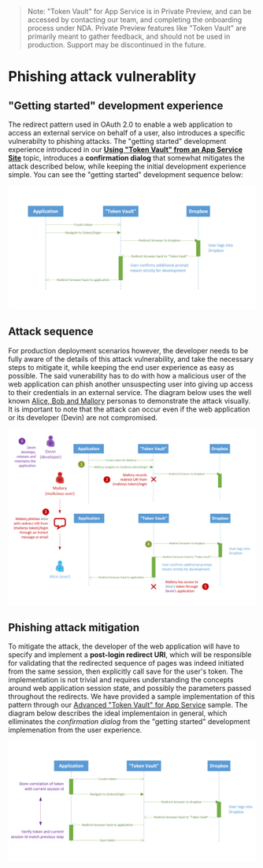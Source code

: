 > Note: "Token Vault" for App Service is in Private Preview, and can be accessed by contacting our team, and completing the onboarding process under NDA. Private Preview features like "Token Vault" are primarily meant to gather feedback, and should not be used in production. Support may be discontinued in the future.

# Phishing attack vulnerablity

## "Getting started" development experience

The redirect pattern used in OAuth 2.0 to enable a web application to access an external service on behalf of a user, also introduces a specific vulnerabilty to phishing attacks. The "getting started" development experience introduced in our [**Using "Token Vault" from an App Service Site**](https://github.com/joerob-msft/app-service-msi-tokenvault-dotnet) topic, introduces a **confirmation dialog** that somewhat mitigates the attack described below, while keeping the initial development experience simple. You can see the "getting started" development sequence below:

![](https://raw.githubusercontent.com/Azure/azure-tokens/master/docs/phishing-attack-vulnerability/development-sequence-diagram.png "Development sequence diagram")

## Attack sequence

For production deployment scenarios however, the developer needs to be fully aware of the details of this attack vulnerability, and take the necessary steps to mitigate it, while keeping the end user experience as easy as possible. The said vunerability has to do with how a malicious user of the web application can phish another unsuspecting user into giving up access to their credentials in an external service. The diagram below uses the well known [Alice, Bob and Mallory](https://en.wikipedia.org/wiki/Alice_and_Bob) personas to demonstrate the attack visually. It is important to note that the attack can occur even if the web application or its developer (Devin) are not compromised.


![](https://raw.githubusercontent.com/Azure/azure-tokens/master/docs/phishing-attack-vulnerability/attack.png "Phishing attack sequence diagram")

## Phishing attack mitigation

To mitigate the attack, the developer of the web application will have to specify and implement a **post-login redirect URI**, which will be responsible for validating that the redirected sequence of pages was indeed initiated from the same session, then explicitly call save for the user's token. The implementation is not trivial and requires understanding the concepts around web application session state, and possibly the parameters passed throughout the redirects. We have provided a sample implementation of this pattern through our [Advanced "Token Vault" for App Service](https://github.com/joerob-msft/app-service-tokenvault-advanced) sample. The diagram below describes the ideal implementaion in general, which elliminates the *confirmation dialog* from the "getting started" development implemenation from the user experience.


![](https://raw.githubusercontent.com/Azure/azure-tokens/master/docs/phishing-attack-vulnerability/production-sequence-diagram.png "Production sequence diagram")
